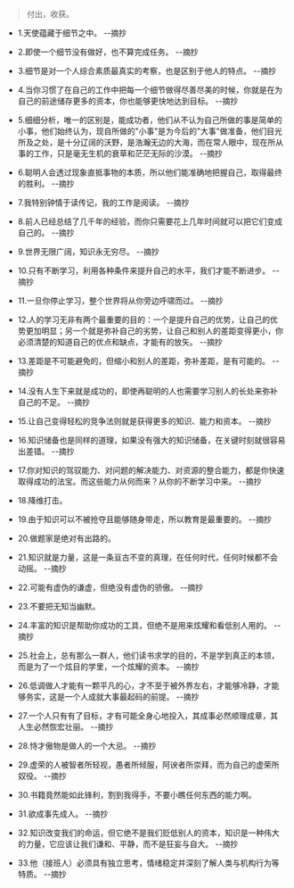>付出，收获。

- 1.天使蕴藏于细节之中。 --摘抄

- 2.即使一个细节没有做好，也不算完成任务。 --摘抄

- 3.细节是对一个人综合素质最真实的考察，也是区别于他人的特点。 --摘抄

 - 4.当你习惯了在自己的工作中把每一个细节做得尽善尽美的时候，你就是在为自己的前途储存更多的资本，你也能够更快地达到目标。 --摘抄

- 5.细细分析，唯一的区别是，能成功者，他们从不认为自己所做的事是简单的小事，他们始终认为，现自所做的"小事"是为今后的"大事"做准备，他们目光所及之处，是十分辽阔的沃野，是浩瀚无边的大海，而在常人眼中，现在所从事的工作，只是毫无生机的衰草和茫茫无际的沙漠。 --摘抄

- 6.聪明人会透过现象直抵事物的本质，所以他们能准确地把握自己，取得最终的胜利。 --摘抄

- 7.我特别钟情于读传记，我的工作是阅读。 --摘抄

- 8.前人已经总结了几千年的经验，而你只需要花上几年时间就可以把它们变成自己的。 --摘抄

- 9.世界无限广阔，知识永无穷尽。 --摘抄

- 10.只有不断学习，利用各种条件来提升自己的水平，我们才能不断进步。 --摘抄

- 11.一旦你停止学习，整个世界将从你旁边呼啸而过。 --摘抄

- 12.人的学习无非有两个最重要的目的：一个是提升自己的优势，让自己的优势更加明显；另一个就是弥补自己的劣势，让自己和别人的差距变得更小，你必须清楚的知道自己的优点和缺点，才能有的放矢。 --摘抄

- 13.差距是不可能避免的，但缩小和别人的差距，弥补差距，是有可能的。 --摘抄

- 14.没有人生下来就是成功的，即使再聪明的人也需要学习别人的长处来弥补自己的不足。 --摘抄

- 15.让自己变得轻松的竞争法则就是获得更多的知识、能力和资本。 --摘抄

- 16.知识储备也是同样的道理，如果没有强大的知识储备，在关键时刻就很容易出差错。 --摘抄

- 17.你对知识的驾驭能力、对问题的解决能力、对资源的整合能力，都是你快速取得成功的法宝。而这些能力从何而来？从你的不断学习中来。 --摘抄

- 18.降维打击。

- 19.由于知识可以不被抢夺且能够随身带走，所以教育是最重要的。 --摘抄

- 20.做题家是绝对有出路的。

- 21.知识就是力量，这是一条亘古不变的真理，在任何时代，任何时候都不会动摇。 --摘抄

- 22.可能有虚伪的谦虚，但绝没有虚伪的骄傲。 --摘抄

- 23.不要把无知当幽默。

- 24.丰富的知识是帮助你成功的工具，但绝不是用来炫耀和看低别人用的。 --摘抄

- 25.社会上，总有那么一群人，他们读书求学的目的，不是学到真正的本领，而是为了一个炫目的学里，一个炫耀的资本。 --摘抄

- 26.低调做人才能有一颗平凡的心，才不至于被外界左右，才能够冷静，才能够务实，这是一个人成就大事最起码的前提。 --摘抄

- 27.一个人只有有了目标，才有可能全身心地投入，其成事必然顺理成章，其人生必然恢宏壮丽。 --摘抄

- 28.恃才傲物是做人的一个大忌。 --摘抄

- 29.虚荣的人被智者所轻视，愚者所倾服，阿谀者所崇拜，而为自己的虚荣所奴役。 --摘抄

- 30.书籍竟然能如此锋利，割到我得手，不要小瞧任何东西的能力啊。

- 31.欲成事先成人。 --摘抄

- 32.知识改变我们的命运，但它绝不是我们贬低别人的资本，知识是一种伟大的力量，它应该让我们谦和、平静，而不是狂妄与自大。 --摘抄

- 33.他（接班人）必须具有独立思考，情绪稳定并深刻了解人类与机构行为等特质。 --摘抄
